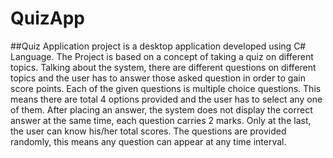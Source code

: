 # QuizApp

##Quiz Application project is a desktop application developed using C# Language. The Project is based on a concept of taking a quiz on different topics. Talking about the system, there are different questions on different topics and the user has to answer those asked question in order to gain score points. Each of the given questions is multiple choice questions. This means there are total 4 options provided and the user has to select any one of them. After placing an answer, the system does not display the correct answer at the same time, each question carries 2 marks. Only at the last, the user can know his/her total scores. The questions are provided randomly, this means any question can appear at any time interval.

